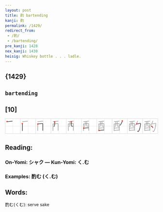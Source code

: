 ```yaml
---
layout: post
title: 酌 bartending
kanji: 酌
permalink: /1429/
redirect_from:
 - /酌/
 - /bartending/
pre_kanji: 1428
nex_kanji: 1430
heisig: Whiskey bottle . . . ladle.
---
```


## {1429}

## `bartending`

## [10]

<div class="stroke"><img src="../images/E9858C.png" /></div>

## Reading:

### On-Yomi: シャク &mdash; Kun-Yomi: く.む

### Examples: 酌む (く.む)

## Words:

酌む(くむ): serve sake
